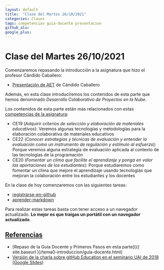 ```yaml
---
layout: default
title:  "Clase del Martes 26/10/2021"
categories: Clases
tags: competencias guia-docente presentacion
github_alu: 
google_plus: 
---
```


# Clase del Martes 26/10/2021


Comenzaremos repasando la introducción a la asignatura que hizo el profesor Cándido Caballero:

* [Presentación de AET](https://campusdoctoradoyposgrado2122.ull.es/mod/resource/view.php?id=14007) de Cándido Caballero

Además, en esta clase introduciremos los contenidos de esta parte que hemos denominado *Desarrollo Colaborativo de Proyectos en la Nube*.

<!--
La hemos dividido en tres:

<ul>
{% for tema in site.temas %}
  <li><a href="{{site.baseurl}}{{tema.url}}" title="{{ tema.hover }}">{{ tema.title }}</a></li>
{% endfor %}
</ul>
-->

Los contenidos de esta parte están mas relacionados con estas [competencias de la asignatura](https://www.ull.es/apps/guias/guias/view_guide_course/2122/125771143/):

*  CE19 (*Adquirir criterios de selección y elaboración de materiales educativos*): Veremos algunas tecnologías y metodologías para la elaboración colaborativa de materiales educativos
*  CE22 (*Conocer estrategias y técnicas de evaluación y entender la evaluación como un instrumento de regulación y estímulo al esfuerzo*): Porque veremos alguna estrategia de evaluación aplicada al contexto de las tecnologías de la programación
*  CE20 (*Fomentar un clima que facilite el aprendizaje y ponga en valor las aportaciones de los estudiantes*): Porque estudiaremos como fomentar un clima que mejore el aprendizaje usando tecnologías que mejoran la colaboración entre los estudiantes y los docentes


En la clase de hoy comenzaremos con las siguientes tareas:

* [registrarse-en-github]({{site.baseurl}}/tema0-introduccion/practicas/p01-t0-registrarse-en-github/)
* [aprender-markdown]({{site.baseurl}}/tema0-introduccion/practicas/p02-t0-aprender-markdown/)

Para realizar estas tareas basta con tener acceso a un navegador actualizado. 
**Lo mejor es que traigas un portátil con un navegador actualizado**.


## [Referencias](references)

* [Repaso de la Guia Docente y Primeros Pasos en esta parte]({{ site.baseurl }}/tema0-introduccion/guia-docente.html)
* [Versión de la charla sobre gitHub Education en el seminario UAI de 2018 (Google Slides)](https://docs.google.com/presentation/d/1LAZUS4SX7axmzEUElh2Oz2DqC1cJA6PUvb1KixJ1KWw/edit?usp=sharing)